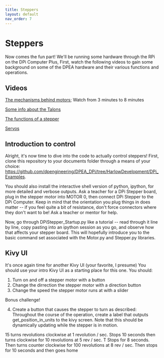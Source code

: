 ```yaml
---
title: Steppers
layout: default
nav_order: 7
---
```


# Steppers
Now comes the fun part! We'll be running some hardware through the RPi on the DPi Computer Plus, First, watch the following videos to gain some background on some of the DPEA hardware and their various functions and operations.

## Videos

[The mechanisms behind motors]; Watch from 3 minutes to 8 minutes

[Some info about the Talons]

[The functions of a stepper]

[Servos]

## Introduction to control

Alright, it's now time to dive into the code to actually control steppers! First, clone this repository to your documents folder through a means of your choice: https://github.com/dpengineering/DPEA_DPi/tree/HarlowDevelopment/DPi_Examples.

You should also install the interactive shell version of python, ipython, for more detailed and verbose outputs. Ask a teacher for a DPi Stepper board, plug in the stepper motor into MOTOR 0, then connect DPi Stepper to the DPi Computer. Keep in mind that the orientation you plug things in does matter -- if you feel quite a bit of resistance, don't force connectors where they don't want to be! Ask a teacher or mentor for help. 

Now, go through DPiStepper_Startup.py like a tutorial -- read through it line by line, copy pasting into an ipython session as you go, and observe how that affects your stepper board. This will hopefully introduce you to the basic command set associated with the Motor.py and Stepper.py libraries. 

## Kivy UI 
It's once again time for another Kivy UI (your favorite, I presume) You should use your intro Kivy UI as a starting place for this one. You should: 


1. Turn on and off a stepper motor with a button
2. Change the dirrection the stepper motor with a direction button
3. Change the speed the stepper motor runs at with a slider

Bonus challenge! 

4. Create a button that causes the stepper to turn as described: 
Throughout the course of the operation, create a label that outputs get_position_in_units to the kivy screen. Note that this should be dynamically updating while the stepper is in motion. 

15 turns revolutions clockwise at 1 revolution / sec. 
Stops 10 seconds then turns clockwise for 10 revolutions at 5 rev / sec. T
Stops for 8 seconds.
Then turns counter clockwise for 100 revolutions at 8 rev / sec. 
Then stops for 10 seconds and then goes home 





[The mechanisms behind motors]: https://www.youtube.com/watch?v=Rc892r--njw&t=703s
[Some info about the Talons]: https://www.youtube.com/watch?v=CIhEUkkgT44
[The functions of a stepper]: https://www.youtube.com/watch?v=eyqwLiowZiU
[Servos]: https://www.youtube.com/watch?v=LXURLvga8bQ
